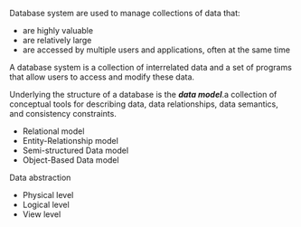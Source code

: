 Database system are used to manage collections of data that:

- are highly valuable
- are relatively large
- are accessed by multiple users and applications, often at the same time

A database system is a collection of interrelated data and a set of programs that allow users to access and modify these data.

Underlying the structure of a database is the **_data model_**.a collection of conceptual tools for describing data, data relationships, data semantics, and consistency constraints.

- Relational model
- Entity-Relationship model
- Semi-structured Data model
- Object-Based Data model


Data abstraction

- Physical level
- Logical level
- View level


